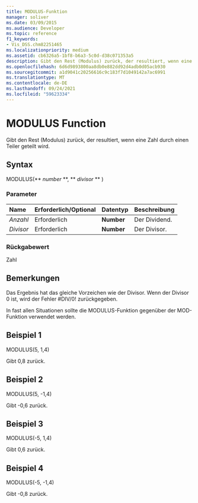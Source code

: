 ```yaml
---
title: MODULUS-Funktion
manager: soliver
ms.date: 03/09/2015
ms.audience: Developer
ms.topic: reference
f1_keywords:
- Vis_DSS.chm82251465
ms.localizationpriority: medium
ms.assetid: cb6326a5-1bf8-b6a3-5c0d-d38c071353a5
description: Gibt den Rest (Modulus) zurück, der resultiert, wenn eine Zahl durch einen Teiler geteilt wird.
ms.openlocfilehash: 6d6d9893800aa8db0e882dd92d4adb0d05acb930
ms.sourcegitcommit: a1d9041c20256616c9c183f7d1049142a7ac6991
ms.translationtype: MT
ms.contentlocale: de-DE
ms.lasthandoff: 09/24/2021
ms.locfileid: "59623334"
---
```

# <a name="modulus-function"></a>MODULUS Function

Gibt den Rest (Modulus) zurück, der resultiert, wenn eine Zahl durch einen Teiler geteilt wird.
  
## <a name="syntax"></a>Syntax

MODULUS(** *number* **, ** *divisor* ** ) 
  
### <a name="parameters"></a>Parameter

|**Name**|**Erforderlich/Optional**|**Datentyp**|**Beschreibung**|
|:-----|:-----|:-----|:-----|
| _Anzahl_ <br/> |Erforderlich  <br/> |**Number** <br/> |Der Dividend.  <br/> |
| _Divisor_ <br/> |Erforderlich  <br/> |**Number** <br/> |Der Divisor.  <br/> |
   
### <a name="return-value"></a>Rückgabewert

Zahl
  
## <a name="remarks"></a>Bemerkungen

Das Ergebnis hat das gleiche Vorzeichen wie der Divisor. Wenn der Divisor 0 ist, wird der Fehler #DIV/0! zurückgegeben. 
  
In fast allen Situationen sollte die MODULUS-Funktion gegenüber der MOD-Funktion verwendet werden. 
  
## <a name="example-1"></a>Beispiel 1

MODULUS(5, 1,4)
  
Gibt 0,8 zurück.
  
## <a name="example-2"></a>Beispiel 2

MODULUS(5, -1,4)
  
Gibt -0,6 zurück.
  
## <a name="example-3"></a>Beispiel 3

MODULUS(-5, 1,4)
  
Gibt 0,6 zurück.
  
## <a name="example-4"></a>Beispiel 4

MODULUS(-5, -1,4)
  
Gibt -0,8 zurück.
  

